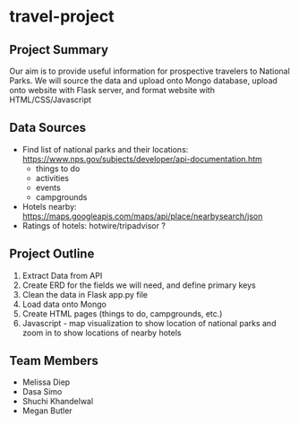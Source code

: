 # travel-project

## Project Summary
Our aim is to provide useful information for prospective travelers to National Parks.
We will source the data and upload onto Mongo database,  upload onto website with Flask server, and format website with HTML/CSS/Javascript

## Data Sources
* Find list of national parks and their locations: https://www.nps.gov/subjects/developer/api-documentation.htm
  * things to do
  * activities
  * events
  * campgrounds
* Hotels nearby: https://maps.googleapis.com/maps/api/place/nearbysearch/json 
* Ratings of hotels: hotwire/tripadvisor ?

## Project Outline
1. Extract Data from API 
2. Create ERD for the fields we will need, and define primary keys
3. Clean the data in Flask app.py file
4. Load data onto Mongo 
5. Create HTML pages (things to do, campgrounds, etc.) 
6. Javascript - map visualization to show location of national parks and zoom in to show locations of nearby hotels 



## Team Members
* Melissa Diep
* Dasa Simo
* Shuchi Khandelwal 
* Megan Butler
